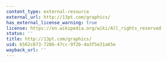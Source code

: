 ```yaml
---
content_type: external-resource
external_url: http://13pt.com/graphics/
has_external_license_warning: true
license: https://en.wikipedia.org/wiki/All_rights_reserved
status: ''
title: http://13pt.com/graphics/
uid: b562c673-7286-47cc-9f2b-4a3f5e31a65e
wayback_url: ''
---
```

